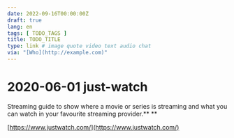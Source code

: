 ```yaml
---
date: 2022-09-16T00:00:00Z
draft: true
lang: en
tags: [ TODO_TAGS ]
title: TODO_TITLE
type: link # image quote video text audio chat
via: "[Who](http://example.com)"
---
```



# 2020-06-01 just-watch


Streaming guide to show where a movie or series is streaming and what you can watch in your favourite streaming provider.**
**

[https://www.justwatch.com/](https://www.justwatch.com/)

